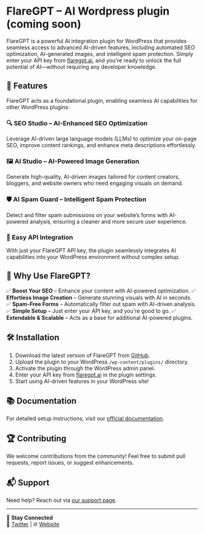 # FlareGPT – AI Wordpress plugin (coming soon)

FlareGPT is a powerful AI integration plugin for WordPress that provides seamless access to advanced AI-driven features, including automated SEO optimization, AI-generated images, and intelligent spam protection. Simply enter your API key from [flaregpt.ai](https://flaregpt.ai), and you're ready to unlock the full potential of AI—without requiring any developer knowledge.

## 🚀 Features

FlareGPT acts as a foundational plugin, enabling seamless AI capabilities for other WordPress plugins:

### 🔍 SEO Studio – AI-Enhanced SEO Optimization
Leverage AI-driven large language models (LLMs) to optimize your on-page SEO, improve content rankings, and enhance meta descriptions effortlessly.

### 🖼️ AI Studio – AI-Powered Image Generation
Generate high-quality, AI-driven images tailored for content creators, bloggers, and website owners who need engaging visuals on demand.

### 🛡️ AI Spam Guard – Intelligent Spam Protection
Detect and filter spam submissions on your website’s forms with AI-powered analysis, ensuring a cleaner and more secure user experience.

### 🔗 Easy API Integration
With just your FlareGPT API key, the plugin seamlessly integrates AI capabilities into your WordPress environment without complex setup.

## 📌 Why Use FlareGPT?
✅ **Boost Your SEO** – Enhance your content with AI-powered optimization.
✅ **Effortless Image Creation** – Generate stunning visuals with AI in seconds.
✅ **Spam-Free Forms** – Automatically filter out spam with AI-driven analysis.
✅ **Simple Setup** – Just enter your API key, and you're good to go.
✅ **Extendable & Scalable** – Acts as a base for additional AI-powered plugins.

## 🛠️ Installation
1. Download the latest version of FlareGPT from [GitHub](https://github.com/your-repository).
2. Upload the plugin to your WordPress `/wp-content/plugins/` directory.
3. Activate the plugin through the WordPress admin panel.
4. Enter your API key from [flaregpt.ai](https://flaregpt.ai) in the plugin settings.
5. Start using AI-driven features in your WordPress site!

## 📚 Documentation
For detailed setup instructions, visit our [official documentation](https://flaregpt.ai/docs).

## 🏆 Contributing
We welcome contributions from the community! Feel free to submit pull requests, report issues, or suggest enhancements.

## 📬 Support
Need help? Reach out via [our support page](https://flaregpt.ai/contact).

---

🔗 **Stay Connected**  
📢 [Twitter](https://twitter.com/flaregpt) | 🌐 [Website](https://flaregpt.ai)
